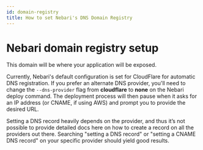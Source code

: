 ```yaml
---
id: domain-registry
title: How to set Nebari's DNS Domain Registry
---
```


# Nebari domain registry setup

This domain will be where your application will be exposed.

Currently, Nebari's default configuration is set for CloudFlare for automatic DNS registration. If you prefer an alternate DNS provider, you'll need to change the `--dns-provider` flag from **cloudflare** to **none** on the Nebari deploy command. The deployment process will then pause when it asks for an IP address (or CNAME, if using AWS) and prompt you to provide the desired URL.

Setting a DNS record heavily depends on the provider, and thus it’s not possible to provide detailed docs here on how to create a record on all the providers out there. Searching "setting a DNS record" or "setting a CNAME DNS record" on your specific provider should yield good results.
